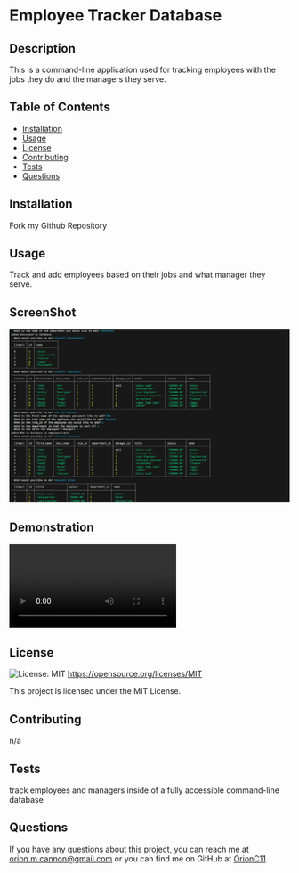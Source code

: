 # Employee Tracker Database

## Description

This is a command-line application used for tracking employees with the jobs they do and the managers they serve.

## Table of Contents

- [Installation](#installation)
- [Usage](#usage)
- [License](#license)
- [Contributing](#contributing)
- [Tests](#tests)
- [Questions](#questions)

## Installation

Fork my Github Repository

## Usage

Track and add employees based on their jobs and what manager they serve.

## ScreenShot

![Screenshot](./Assets/examplepic.png)

## Demonstration

![ExampleVid](./Assets/EmployeeTrackerExample.mkv)

## License

![License: MIT](https://img.shields.io/badge/License-MIT-yellow.svg)
https://opensource.org/licenses/MIT

This project is licensed under the MIT License.

## Contributing

n/a

## Tests

track employees and managers inside of a fully accessible command-line database

## Questions

If you have any questions about this project, you can reach me at orion.m.cannon@gmail.com
or you can find me on GitHub at [OrionC11](https://github.com/OrionC11).
